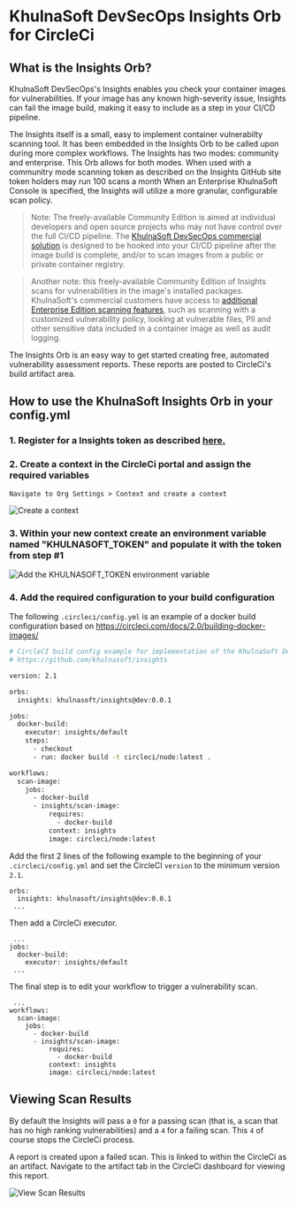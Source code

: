 
# KhulnaSoft DevSecOps Insights Orb for CircleCi

## What is the Insights Orb?

KhulnaSoft DevSecOps's Insights enables you check your container images for vulnerabilities. If your image has any known high-severity issue, Insights can fail the image build, making it easy to include as a step in your CI/CD pipeline.

The Insights itself is a small, easy to implement container vulnerabilty scanning tool. It has been embedded in the Insights Orb to be called upon during more complex workflows. The Insights has two modes: community and enterprise. This Orb allows for both modes. When used with a communitry mode scanning token as described on the Insights GitHub site token holders may run 100 scans a month  When an Enterprise KhulnaSoft Console is specified, the Insights will utilize a more granular, configurable scan policy.

> Note: The freely-available Community Edition is aimed at individual developers and open source projects who may not have control over the full CI/CD pipeline. The <a href="https://www.khulnasoft.com/use-cases/continuous-image-assurance/">KhulnaSoft DevSecOps commercial solution</a> is designed to be hooked into your CI/CD pipeline after the image build is complete, and/or to scan images from a public or private container registry.

> Another note: this freely-available Community Edition of Insights scans for vulnerabilities in the image's installed packages. KhulnaSoft's commercial customers have access to [additional Enterprise Edition scanning features](#khulnasoft-security-edition-comparison), such as scanning with a customized vulnerability policy, looking at vulnerable files, PII and other sensitive data included in a container image as well as audit logging.

The Insights Orb is an easy way to get started creating free, automated vulnerability assessment reports. These reports are posted to CircleCi's build artifact area.


## How to use the KhulnaSoft Insights Orb in your config.yml

### 1. Register for a Insights token as described [here.](https://github.com/khulnasoft/insights)

### 2. Create a context in the CircleCi portal and assign the required variables
    Navigate to Org Settings > Context and create a context

<p align="left">
  <img alt="Create a context" src="https://github.com/khulnasoft/circleci-orb-insights/blob/master/images/context1.png">
</p>

### 3. Within your new context create an environment variable named "KHULNASOFT_TOKEN" and populate it with the token from step #1

<p align="left">
  <img alt="Add the KHULNASOFT_TOKEN environment variable" src="https://github.com/khulnasoft/circleci-orb-insights/blob/master/images/contextEnvVar.png">
</p>

### 4. Add the required configuration to your build configuration

The following `.circleci/config.yml` is an example of a docker build configuration based on https://circleci.com/docs/2.0/building-docker-images/

```bash
# CircleCI build config example for implementation of the KhulnaSoft DevSecOps Insights
# https://github.com/khulnasoft/insights

version: 2.1

orbs:
  insights: khulnasoft/insights@dev:0.0.1

jobs:
  docker-build:
    executor: insights/default
    steps:
      - checkout
      - run: docker build -t circleci/node:latest .

workflows:
  scan-image:
    jobs:
      - docker-build
      - insights/scan-image:
          requires:
            - docker-build
          context: insights
          image: circleci/node:latest

```

Add the first 2 lines of the following example to the beginning of 
your `.circleci/config.yml` and set the CircleCI `version` to the minimum version `2.1`.

```shell
orbs:
  insights: khulnasoft/insights@dev:0.0.1
 ...
```

Then add a CircleCi executor.

```shell
 ...
jobs:
  docker-build:
    executor: insights/default
 ...
```

The final step is to edit your workflow to trigger a vulnerability scan.

```shell
 ...
workflows:
  scan-image:
    jobs:
      - docker-build
      - insights/scan-image:
          requires:
            - docker-build
          context: insights
          image: circleci/node:latest
```

## Viewing Scan Results
By default the Insights will pass a `0` for a passing scan (that is, a scan that has no high ranking vulnerabilities) and a `4` for a failing scan. This `4` of course stops the CircleCi process.

A report is created upon a failed scan. This is linked to within the CircleCi as an artifact. Navigate to the artifact tab in the CircleCi dashboard for viewing this report.

<p align="left">
  <img alt="View Scan Results" src="https://github.com/khulnasoft/circleci-orb-insights/blob/master/images/scanReport.png">
</p>
